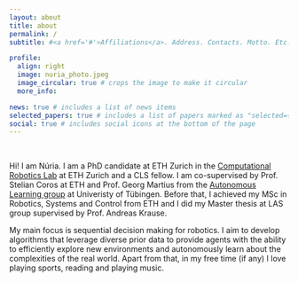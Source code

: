 ```yaml
---
layout: about
title: about
permalink: /
subtitle: #<a href='#'>Affiliations</a>. Address. Contacts. Motto. Etc.

profile:
  align: right
  image: nuria_photo.jpeg
  image_circular: true # crops the image to make it circular
  more_info: 

news: true # includes a list of news items
selected_papers: true # includes a list of papers marked as "selected={true}"
social: true # includes social icons at the bottom of the page
---
```


<!-- Write your biography here. Tell the world about yourself. Link to your favorite [subreddit](http://reddit.com). You can put a picture in, too. The code is already in, just name your picture `prof_pic.jpg` and put it in the `img/` folder. -->
<br> <!-- Vertical space to align with picture-->


Hi! I am Núria.
I am a PhD candidate at ETH Zurich in the [Computational Robotics Lab](https://crl.ethz.ch) at ETH Zurich and a CLS fellow. I am co-supervised by Prof. Stelian Coros at ETH and Prof. Georg Martius from the [Autonomous Learning group](https://uni-tuebingen.de/fakultaeten/mathematisch-naturwissenschaftliche-fakultaet/fachbereiche/informatik/lehrstuehle/distributed-intelligence/home/) at Univeristy of Tübingen. 
Before that, I achieved my MSc in Robotics, Systems and Control from ETH and I did my Master thesis at LAS group supervised by Prof. Andreas Krause.

My main focus is sequential decision making for robotics. I aim to develop algorithms that leverage diverse prior data to provide agents with the ability to efficiently explore new environments and autonomously learn about the complexities of the real world.
Apart from that, in my free time (if any) I love playing sports, reading and playing music.






<!-- Put your address / P.O. box / other info right below your picture. You can also disable any of these elements by editing `profile` property of the YAML header of your `_pages/about.md`. Edit `_bibliography/papers.bib` and Jekyll will render your [publications page](/al-folio/publications/) automatically. -->

<!-- Link to your social media connections, too. This theme is set up to use [Font Awesome icons](https://fontawesome.com/) and [Academicons](https://jpswalsh.github.io/academicons/), like the ones below. Add your Facebook, Twitter, LinkedIn, Google Scholar, or just disable all of them. -->
